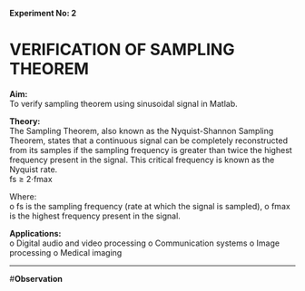**Experiment No: 2**

# **VERIFICATION OF SAMPLING THEOREM**

**Aim:**<br>
To verify sampling theorem using sinusoidal signal in Matlab.

**Theory:**<br>
The Sampling Theorem, also known as the Nyquist-Shannon Sampling Theorem, states that a
continuous signal can be completely reconstructed from its samples if the sampling frequency
is greater than twice the highest frequency present in the signal. This critical frequency is
known as the Nyquist rate.<br>
                                        fs ≥ 2⋅fmax

Where:<br>
o fs is the sampling frequency (rate at which the signal is sampled),
o fmax is the highest frequency present in the signal.

**Applications:**<br>
o Digital audio and video processing
o Communication systems
o Image processing
o Medical imaging

***
#**Observation**






